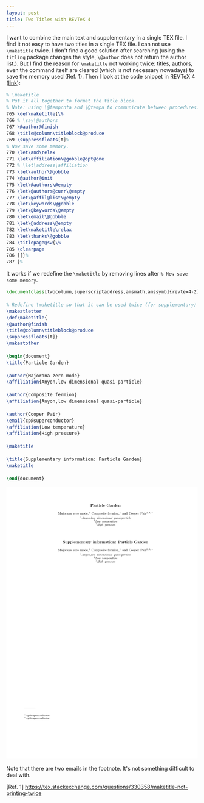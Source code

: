 ```yaml
---
layout: post
title: Two Titles with REVTeX 4
---
```


I want to combine the main text and supplementary in a single TEX file. I find it not easy to have two titles in a single TEX file. I can not use `\maketitle` twice. I don't find a good solution after searching (using the `titling` package changes the style, `\@author` does not return the author list.). But I find the reason for `\maketitle` not working twice: titles, authors, even the command itself are cleared (which is not necessary nowadays) to save the memory used (Ref. 1). Then I look at the code snippet in REVTeX 4 ([link](http://tph.tuwien.ac.at/~svozil/publ/revtex4.pdf)):

```latex
% \maketitle
% Put it all together to format the title block.
% Note: using \@tempcnta and \@tempa to communicate between procedures.
765 \def\maketitle{\%
766 % \say\@authors
767 \@author@finish
768 \title@column\titleblock@produce
769 \suppressfloats[t]%
% Now save some memory.
770 \let\and\relax
771 \let\affiliation\@gobble@opt@one
772 % \let\address\affiliation
773 \let\author\@gobble
774 \@author@init
775 \let\@authors\@empty
776 \let\@authors@curr\@empty
777 \let\@affil@list\@empty
778 \let\keywords\@gobble
779 \let\@keywords\@empty
780 \let\email\@gobble
781 \let\@address\@empty
782 \let\maketitle\relax
783 \let\thanks\@gobble
784 \titlepage@sw{\%
785 \clearpage
786 }{}%
787 }%

```

It works if we redefine the `\maketitle` by removing lines after `% Now save some memory`.

```latex
\documentclass[twocolumn,superscriptaddress,amsmath,amssymb]{revtex4-2}

% Redefine \maketitle so that it can be used twice (for supplementary)
\makeatletter
\def\maketitle{
\@author@finish
\title@column\titleblock@produce
\suppressfloats[t]}
\makeatother

\begin{document}
\title{Particle Garden}

\author{Majorana zero mode}
\affiliation{Anyon,low dimensional quasi-particle}

\author{Composite fermion}
\affiliation{Anyon,low dimensional quasi-particle}

\author{Cooper Pair}
\email{cp@superconductor}
\affiliation{Low temperature}
\affiliation{High pressure}

\maketitle

\title{Supplementary information: Particle Garden}
\maketitle

\end{document}
```

![](/images/twotitles.png)

Note that there are two emails in the footnote. It's not something difficult to deal with.

[Ref. 1] https://tex.stackexchange.com/questions/330358/maketitle-not-printing-twice
